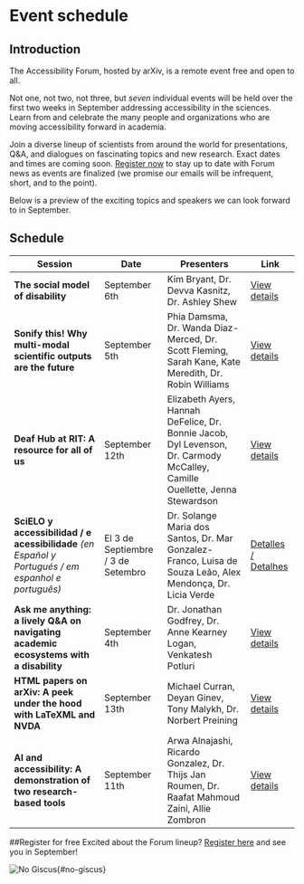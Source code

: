 # Event schedule 
## Introduction

The Accessibility Forum, hosted by arXiv, is a remote event free and open to all.

Not one, not two, not three, but *seven* individual events will be held over the first two weeks in September addressing accessibility in the sciences. Learn from and celebrate the many people and organizations who are moving accessibility forward in academia.

Join a diverse lineup of scientists from around the world for presentations, Q&A, and dialogues on fascinating topics and new research. Exact dates and times are coming soon. <a href="https://cornell.ca1.qualtrics.com/jfe/form/SV_eEZ1d27LF2fVM7Y" target="_blank">Register now</a> to stay up to date with Forum news as events are finalized (we promise our emails will be infrequent, short, and to the point).

Below is a preview of the exciting topics and speakers we can look forward to in September.

## Schedule
| Session | Date | Presenters | Link |
| --- | - | --- | --- |
| **The social model of disability**  | September 6th | Kim Bryant, Dr. Devva Kasnitz, Dr. Ashley Shew | <a href="Social-Model-Event" target="_blank">View details</a> |
| **Sonify this! Why multi-modal scientific outputs are the future** | September 5th | Phia Damsma, Dr. Wanda Diaz-Merced, Dr. Scott Fleming, Sarah Kane, Kate Meredith, Dr. Robin Williams |  <a href="Sonification-Event" target="_blank">View details</a>  |
| **Deaf Hub at RIT: A resource for all of us** | September 12th | Elizabeth Ayers, Hannah DeFelice, Dr. Bonnie Jacob, Dyl Levenson, Dr. Carmody McCalley,  Camille Ouellette, Jenna Stewardson |  <a href="Deaf-Hub-Event" target="_blank">View details</a>  |
| **SciELO y accessibilidad / e acessibilidade** *(en Español y Portugués / em espanhol e português)* | El 3 de Septiembre / 3 de Setembro | Dr. Solange Maria dos Santos, Dr. Mar Gonzalez-Franco, Luisa de Souza Leão, Alex Mendonça, Dr. Licia Verde | <a href="SciELO-Event" target="_blank">Detalles / Detalhes</a> |
| **Ask me anything: a lively Q&A on navigating academic ecosystems with a disability** | September 4th | Dr. Jonathan Godfrey, Dr. Anne Kearney Logan, Venkatesh Potluri |  <a href="AMA-Event" target="_blank">View details</a>  |
| **HTML papers on arXiv: A peek under the hood with LaTeXML and NVDA** | September 13th | Michael Curran, Deyan Ginev, Tony Malykh, Dr. Norbert Preining |  <a href="HTML-Event" target="_blank">View details</a>  |
| **AI and accessibility: A demonstration of two research-based tools** | September 11th | Arwa Alnajashi, Ricardo Gonzalez, Dr. Thijs Jan Roumen, Dr. Raafat Mahmoud Zaini, Allie Zombron |  <a href="AI-Event" target="_blank">View details</a>  |

<div style="clear:both;"></div>

##Register for free
Excited about the Forum lineup? <a href="https://cornell.ca1.qualtrics.com/jfe/form/SV_eEZ1d27LF2fVM7Y" target="_blank">Register here</a> and see you in September!

![No Giscus](){#no-giscus}

